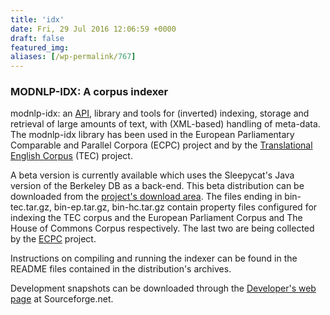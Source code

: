 ```yaml
---
title: 'idx'
date: Fri, 29 Jul 2016 12:06:59 +0000
draft: false
featured_img: 
aliases: [/wp-permalink/767]
---
```


<div class="entry-post"><h3>MODNLP-IDX: A corpus indexer</h3>
<p>modnlp-idx: an <a href="http://modnlp.sourceforge.net/doc/">API</a>, library and tools for (inverted) indexing, storage and retrieval of large amounts of text, with (XML-based) handling of meta-data. The modnlp-idx library has been used in the European Parliamentary Comparable and Parallel Corpora (ECPC) project and by the <a href="http://genealogiesofknowledge.net/translational-english-corpus-tec/">Translational English Corpus</a> (TEC) project.</p>
<p>A beta version is currently available which uses the Sleepycat's Java version of the Berkeley DB as a back-end. This beta distribution can be downloaded from the <a href="https://sourceforge.net/projects/modnlp/">project's download area</a>. The files ending in bin-tec.tar.gz, bin-ep.tar.gz, bin-hc.tar.gz contain property files configured for indexing the TEC corpus and the European Parliament Corpus and The House of Commons Corpus respectively. The last two are being collected by the <a href="http://www.ecpc.uji.es/">ECPC</a> project.</p>
<p>Instructions on compiling and running the indexer can be found in the README files contained in the distribution's archives.</p>

<p>Development snapshots can be downloaded through the <a href="https://sourceforge.net/projects/modnlp/">Developer's web page</a> at Sourceforge.net.</p></div>